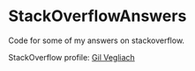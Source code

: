 StackOverflowAnswers
====================
Code for some of my answers on stackoverflow.

StackOverflow profile: [Gil Vegliach](http://stackoverflow.com/users/913286/gil-vegliach?tab=profile)

